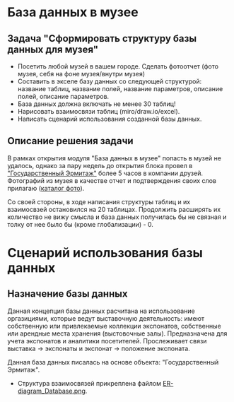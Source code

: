 # База данных в музее

## Задача "Сформировать структуру базы данных для музея"

- Посетить любой музей в вашем городе. Сделать фотоотчет (фото музея, себя на фоне музея/внутри музея)  
- Составить в экселе базу данных со следующей структурой: название таблиц, название полей, название параметров, описание полей, описание параметров.
- База данных должна включать не менее 30 таблиц!  
- Нарисовать взаимосвязи таблиц (miro/draw.io/excel).  
- Написать сценарий использования созданной базы данных.

## Описание решения задачи

В рамках открытия модуля "База данных в музее" попасть в музей не удалось, однако за пару недель до открытия блока провел в ["Государственный Эрмитаж"](https://yandex.ru/profile/1057721048?no-distribution=1&source=wizbiz_new_map_single) более 5 часов в компании друзей. Фотографий из музея в качестве отчет и подтверждения своих слов прилагаю ([каталог фото](фото/)).

Со своей стороны, в ходе написания структуры таблиц и их взаимосвзей остановился на 20 таблицах. Продолжить расширять их количество не вижу смысла и база данных получилась бы не связная и толку от нее было бы (кроме глобализации) - 0.

# Сценарий использования базы данных

## Назначение базы данных

Данная концепция базы данных расчитана на использование оргазициями, которые ведут выставочную деятельность: имеют собственную или привлекаемые коллекции экспонатов,  собственные или арендные места хранения (выстовочные залы).
Предназначена для учета экспонатов и аналитики посетителей. Прослеживает связи выставка -> экспонаты и экспонат -> положение экспоната.

Данная база данных писалась на основе объекта: "Государственный Эрмитаж".

- Структура взаимосвязей прикреплена файлом [ER-diagram_Database.png](структура%20БД.png).